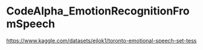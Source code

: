 # CodeAlpha_EmotionRecognitionFromSpeech
https://www.kaggle.com/datasets/ejlok1/toronto-emotional-speech-set-tess
